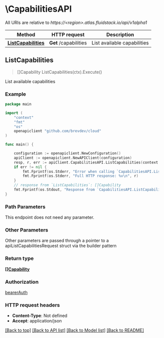 # \CapabilitiesAPI

All URIs are relative to *https://&lt;region&gt;.atlas.fluidstack.io/api/v1alpha1*

Method | HTTP request | Description
------------- | ------------- | -------------
[**ListCapabilities**](CapabilitiesAPI.md#ListCapabilities) | **Get** /capabilities | List available capabilities



## ListCapabilities

> []Capability ListCapabilities(ctx).Execute()

List available capabilities

### Example

```go
package main

import (
	"context"
	"fmt"
	"os"
	openapiclient "github.com/brevdev/cloud"
)

func main() {

	configuration := openapiclient.NewConfiguration()
	apiClient := openapiclient.NewAPIClient(configuration)
	resp, r, err := apiClient.CapabilitiesAPI.ListCapabilities(context.Background()).Execute()
	if err != nil {
		fmt.Fprintf(os.Stderr, "Error when calling `CapabilitiesAPI.ListCapabilities``: %v\n", err)
		fmt.Fprintf(os.Stderr, "Full HTTP response: %v\n", r)
	}
	// response from `ListCapabilities`: []Capability
	fmt.Fprintf(os.Stdout, "Response from `CapabilitiesAPI.ListCapabilities`: %v\n", resp)
}
```

### Path Parameters

This endpoint does not need any parameter.

### Other Parameters

Other parameters are passed through a pointer to a apiListCapabilitiesRequest struct via the builder pattern


### Return type

[**[]Capability**](Capability.md)

### Authorization

[bearerAuth](../README.md#bearerAuth)

### HTTP request headers

- **Content-Type**: Not defined
- **Accept**: application/json

[[Back to top]](#) [[Back to API list]](../README.md#documentation-for-api-endpoints)
[[Back to Model list]](../README.md#documentation-for-models)
[[Back to README]](../README.md)

